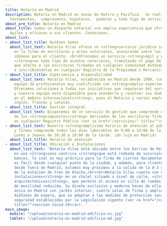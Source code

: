 ```yaml
---
title: Notaría en Madrid
description: Notaría en Madrid en zonas de Retiro y Pacífico.  Se realizan herencias,
  testamentos,  compraventa, hipotecas,  poderes y todo tipo de servicios notariales
about_pre_title: Notaría en Madrid
about_title: Somos un despacho notarial con amplia experiencia que ofrece soluciones
  ágiles y eficaces a sus clientes. Conózcanos.
about_list:
- about_list_title: Quiénes Somos
  about_list_text: Notaría Vilas ofrece un <strong>servicio jurídico integral</strong>
    en la firma de escrituras y actas notariales, asesorando sobre las opciones más
    idóneas para el cliente. <br>Ofrecemos un servicio <strong>ágil y profesional
    </strong>en todo tipo de asuntos notariales, tramitando el pago de cualquier Impuesto
    que afecte a las escrituras firmadas en cualquier Comunidad Autónoma de España
    e inscribiéndolas en cualquier Registro de la Propiedad o Mercantil.
- about_list_title: Experiencia y disponibilidad
  about_list_text: Notaría Vilas, establecida en Madrid desde 1996, cuenta con un
    equipo de profesionales muy cualificado con <strong>amplia experiencia</strong>.
    Ofrecemos soluciones a todas sus iniciativas que requieran del servicio notarial
    y nuestro equipo está disponible para atenderle y resolver sus dudas, <strong>incluso
    en el ámbito internacional</strong>, pues el Notario y varios empleados hablan
    inglés, francés y catalán.
- about_list_title: Gestión integral
  about_list_text: Disponemos de un servicio de gestión que comprende el pago de cualesquiera
    de los <strong>impuestos</strong> derivados de las escrituras firmadas y su <strong>inscripción</strong>
    en cualquier Registro Público (ver <a href="/servicios/" title="">Sección Servicios</a>)
- about_list_text: Nuestro <strong>amplísimo horario de atención al público</strong>
    y firmas comprende todos los días laborables de 9:00 a 14:00 de la mañana y de
    Lunes a Jueves de 16:30 a 19:00 de la tarde. ¡Un lujo en Madrid!
  about_list_title: Horario de atención
- about_list_title: Ubicación e Instalaciones
  about_list_text: 'Notaría Vilas está ubicada entre los barrios de Retiro y Pacífico,
    en una <strong>zona céntrica </strong>que está rodeada de sucursales de los principales
    bancos, lo cual es muy práctico para la firma de ciertos documentos. El acceso
    es fácil desde cualquier punto de la ciudad, y además, para clientes que nos visiten
    desde fuera de Madrid, estamos muy próximos a la salida de la A-3 y a 5 minutos
    de la estación de tren de Atocha.<br><br>Notaría Vilas cuenta con unas <strong>modernas
    instalaciones</strong> en un chalet situado a nivel de calle, <strong>sin barreras
    arquitectónicas</strong>, que permite el acceso en silla de ruedas o a personas
    de movilidad reducida. Su diseño exclusivo y moderno hacen de ella una Notaría
    única en Madrid con jardín interior, cuatro salas de firma y amplios espacios
    diáfanos de espera, que se adaptan a las medidas de protección sanitarias y de
    seguridad establecidas por la Legislación vigente (ver <a href="/covid-19.html"
    title="">sección Covid-19</a>). '
main_image:
  mobile: "/upload/notaria-en-madrid-edificio-xs.jpg"
  tablet: "/upload/notaria-en-madrid-edificio-md.jpg"
  desktop: "/upload/notaria-en-madrid-edificio-lg.jpg"
  alt: Notaría en Madrid Edificio
banner:
  text: "Visite nuestro despacho, \Lestaremos encantados de atenderle"
  image_mobile: "/upload/notaria-en-madrid-firma-xs.jpg"
  image_tablet: "/upload/notaria-en-madrid-firma-md.jpg"
  image_desktop: "/upload/notaria-en-madrid-firma-lg.jpg"
  image_alt: Notaría en Madrid Firma
map:
  image_mobile: "/upload/notaria-en-madrid-mapa-xs.jpg"
  image_tablet: "/upload/notaria-en-madrid-mapa-md.jpg"
  image_desktop: "/upload/notaria-en-madrid-mapa-lg.jpg"
  image_alt: Notaría en Madrid Mapa
  link: https://www.google.com/maps?q=notaria+vilas&um=1&ie=UTF-8&sa=X&ved=2ahUKEwiT-q_L273pAhXFSxUIHd8TBxwQ_AUoAXoECBMQAw
contact_form_title: Envíenos sus dudas y consultas. Las atenderemos a la menor brevedad
gallery:
- "/upload/dsc_6125.JPG"
- "/upload/dscn5359.JPG"
- "/upload/img_4091.JPG"
- "/upload/dscn5370.JPG"
- "/upload/dscn5364.JPG"

---
```

<Banner 
    :image="$page.frontmatter.main_image.desktop"
    :image_mobile="$page.frontmatter.main_image.mobile"
    :image_tablet="$page.frontmatter.main_image.tablet"
    :image_alt="$page.frontmatter.main_image.alt" />

<div id="la-notaria">
  <Title 
    :title="$page.frontmatter.about_title" 
    :pretitle="$page.frontmatter.about_pre_title" />
</div>

<AboutList 
    :list="$page.frontmatter.about_list" />

<ClientOnly>
  <Gallery :slides="$page.frontmatter.gallery"/>
</ClientOnly>
<!--
<Banner 
    :text="$page.frontmatter.banner.banner_text"
    :image="$page.frontmatter.banner.image_desktop"
    :image_mobile="$page.frontmatter.banner.image_mobile"
    :image_tablet="$page.frontmatter.banner.image_tablet"
    :image_alt="$page.frontmatter.banner.image_alt" />
-->
<Address />

<Banner 
    :image="$page.frontmatter.map.image_desktop"
    :image_mobile="$page.frontmatter.map.image_mobile"
    :image_tablet="$page.frontmatter.map.image_tablet"
    :image_alt="$page.frontmatter.map.image_alt"
    :link="$page.frontmatter.map.link"
    :target="'external'" />

<div class="contact-form__wrapper">
  <ContactForm :title="$page.frontmatter.contact_form_title" />
</div>



<script>
  export default {
    created () {
      if (this.$ssrContext) {
        // https://code.luasoftware.com/tutorials/vuepress/vuepress-add-json-structured-data-to-page/
        // https://developers.google.com/search/docs/data-types/local-business
        // https://schema.org/Notary
        const extra = `
<script type="application/ld+json">
{
      "@context": "https://schema.org",
      "@type": "Notary",
      "image": [
        "https://notaria.netlify.app/upload/notaria-en-madrid-edificio-md.jpg",
        "https://notaria.netlify.app/upload/notaria-en-madrid-firma-md.jpg"
      ],
      "name": "Notaría Vilas",
      "email": "notariavilas@notariavilas.com",
      "telephone": "+34915014100",
      "faxNumber": "915017296",
      "logo": "http://www.example.com/images/logo.png",
      "address": {
        "@type": "PostalAddress",
        "streetAddress": "Calle del Conde de Cartagena, 43",
        "addressLocality": "Madrid",
        "addressRegion": "Madrid",
        "postalCode": "28007",
        "addressCountry": "ES"
      },
      "geo": {
        "@type": "GeoCoordinates",
        "latitude": 40.407637,
        "longitude": -3.672392
      },
      "url": "https://notaria.netlify.app",
      "openingHoursSpecification": [
        {
          "@type": "OpeningHoursSpecification",
          "dayOfWeek": [
            "Monday",
            "Tuesday",
            "Wednesday",
            "Thursday",
            "Friday"
          ],
          "opens": "09:00",
          "closes": "14:00"
        },
        {
          "@type": "OpeningHoursSpecification",
          "dayOfWeek": [
            "Monday",
            "Tuesday",
            "Wednesday",
            "Thursday"
          ],
          "opens": "16:30",
          "closes": "19:00"
        }
      ]
    }
<\/script>
        `;
        // this.$ssrContext.userHeadTags += extra
        this.$ssrContext.pageMeta += extra;
      }
    }
  }
</script>

<style scoped>
  .contact-form__wrapper {
    margin-top: -80px;
    padding-top: 70px;
  }
</style>